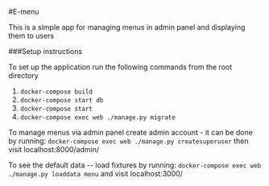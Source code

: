 #E-menu

This is a simple app for managing menus in admin panel and displaying them to users

###Setup instructions

To set up the application run the following commands from the root directory
1. `docker-compose build`
2. `docker-compose start db`
3. `docker-compose start`
4. `docker-compose exec web ./manage.py migrate`

To manage menus via admin panel create admin account - it can be done by running:
`docker-compose exec web ./manage.py createsuperuser`
then visit localhost:8000/admin/

To see the default data -- load fixtures by running:
`docker-compose exec web ./manage.py loaddata menu`
and visit localhost:3000/
